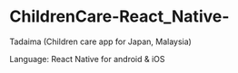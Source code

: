 # ChildrenCare-React_Native-
Tadaima (Children care app for Japan, Malaysia)

Language: React Native for android & iOS

